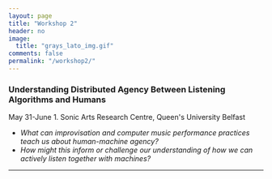 ```yaml
---
layout: page
title: "Workshop 2"
header: no
image:
  title: "grays_lato_img.gif"
comments: false
permalink: "/workshop2/"
---
```



### Understanding Distributed Agency Between Listening Algorithms and Humans
May 31-June 1. Sonic Arts Research Centre, Queen's University Belfast



* *What can improvisation and computer music performance practices teach us about human-machine agency?*
* *How might this inform or challenge our understanding of how we can actively listen together with machines?*

---
